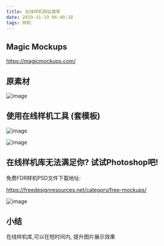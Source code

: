 ```yaml
---
title: 在线样机网站推荐
date: 2019-11-19 06:40:18
tags: 样机
---
```


## Magic Mockups

https://magicmockups.com/

## 原素材

![image](https://user-images.githubusercontent.com/15868458/69149844-544ef900-0b12-11ea-8b58-7da7ec2c7116.png)

## 使用在线样机工具 (套模板)

![image](https://user-images.githubusercontent.com/15868458/69149653-e73b6380-0b11-11ea-8f7a-3818799ab939.png)



![image](https://user-images.githubusercontent.com/15868458/69149731-19e55c00-0b12-11ea-85a7-1372bb7717e9.png)


## 在线样机库无法满足你? 试试Photoshop吧!

免费FDR样机PSD文件下载地址:

https://freedesignresources.net/category/free-mockups/


![image](https://user-images.githubusercontent.com/15868458/69150585-f15e6180-0b13-11ea-9eee-49701c5d0275.png)

## 小结

在线样机库,可以在短时间内, 提升图片展示效果
